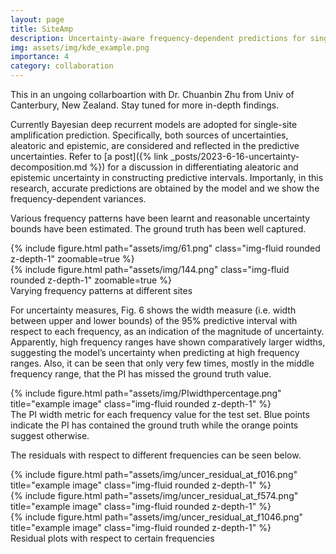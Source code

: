 ```yaml
---
layout: page
title: SiteAmp
description: Uncertainty-aware frequency-dependent predictions for single site amplification
img: assets/img/kde_example.png
importance: 4
category: collaboration
---
```

This in an ungoing collarboartion with Dr. Chuanbin Zhu from Univ of Canterbury, New Zealand. Stay tuned for more in-depth findings. 

Currently Bayesian deep recurrent models are adopted for single-site amplification prediction. Specifically, both sources of uncertainties, aleatoric and epistemic, are considered and reflected in the predictive uncertainties. Refer to [a post]({% link _posts/2023-6-16-uncertainty-decomposition.md %}) for a discussion in differentiating aleatoric and epistemic uncertainty in constructing predictive intervals. Importanly, in this research, accurate predictions are obtained by the model and we show the frequency-dependent variances. 

Various frequency patterns have been learnt and reasonable uncertainty bounds have been estimated. The ground truth has been well captured.

<div class="row mt-3">
    <div class="col-sm mt-3 mt-md-0">
        {% include figure.html path="assets/img/61.png" class="img-fluid rounded z-depth-1" zoomable=true %}
    </div>
    <div class="col-sm mt-3 mt-md-0">
        {% include figure.html path="assets/img/144.png" class="img-fluid rounded z-depth-1" zoomable=true %}
    </div>
</div>
<div class="caption">
    Varying frequency patterns at different sites
</div>

For uncertainty measures, Fig. 6 shows the width measure (i.e. width between upper and lower bounds) of the 95% predictive interval with respect to each frequency, as an indication of the magnitude of uncertainty. Apparently, high frequency ranges have shown comparatively larger widths, suggesting
the model’s uncertainty when predicting at high frequency ranges. Also, it can be seen that only very few times, mostly in the middle frequency range, that the PI has missed the ground truth value. 

<div class="row">
    <div class="col-sm mt-3 mt-md-0">
        {% include figure.html path="assets/img/PIwidthpercentage.png" title="example image" class="img-fluid rounded z-depth-1" %}
    </div>
</div>
<div class="caption">
    The PI width metric for each frequency value for the test set. Blue points
    indicate the PI has contained the ground truth while the orange points suggest otherwise.
</div>

The residuals with respect to different frequencies can be seen below.

<div class="row">
    <div class="col-sm mt-3 mt-md-0">
        {% include figure.html path="assets/img/uncer_residual_at_f016.png" title="example image" class="img-fluid rounded z-depth-1" %}
    </div>
    <div class="col-sm mt-3 mt-md-0">
        {% include figure.html path="assets/img/uncer_residual_at_f574.png" title="example image" class="img-fluid rounded z-depth-1" %}
    </div>
    <div class="col-sm mt-3 mt-md-0">
        {% include figure.html path="assets/img/uncer_residual_at_f1046.png" title="example image" class="img-fluid rounded z-depth-1" %}
    </div>
</div>
<div class="caption">
    Residual plots with respect to certain frequencies
</div>
